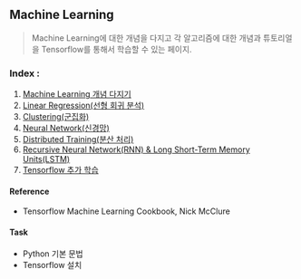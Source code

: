 ## Machine Learning
> Machine Learning에 대한 개념을 다지고 각 알고리즘에 대한 개념과 튜토리얼을 Tensorflow를 통해서 학습할 수 있는 페이지.

### Index :
1. [Machine Learning 개념 다지기](1.MachineLearning_basic.md)
2. [Linear Regression(선형 회귀 분석)](#c2)
3. [Clustering(군집화)](#c3)
4. [Neural Network(신경망)](#c4)
5. [Distributed Training(분산 처리)](#c5)
6. [Recursive Neural Network(RNN) & Long Short-Term Memory Units(LSTM)](#c6)
7. [Tensorflow 추가 학습](#c7)

#### Reference
- Tensorflow Machine Learning Cookbook, Nick McClure

#### Task
- Python 기본 문법
- Tensorflow 설치
